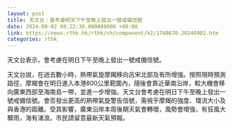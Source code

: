 ```yaml
---
layout: post
title: 天文台：會考慮明天下午至晚上發出一號戒備信號
date: 2024-09-02 09:22:30.000000000 +08:00
link: https://news.rthk.hk/rthk/ch/component/k2/1768670-20240902.htm
categories: rthk
---
```


天文台表示，會考慮在明日下午至晚上發出一號戒備信號。

天文台說，在過去數小時，熱帶氣旋摩羯移向呂宋北部及有所增強。按照現時預測路徑，摩羯會在明日進入本港800公里範圍內，隨後會靠近華南沿岸，較大機會移向廣東西部至海南島一帶，並進一步增強。天文台會考慮在明日下午至晚上發出一號戒備信號。會否發出更高的熱帶氣旋警告信號，需視乎摩羯的強度、環流大小及與香港的距離。受其影響，廣東沿岸本周後期天氣會轉壞，風勢會增強，有狂風大驟雨，海有湧浪。市民請留意最新天氣預報。
